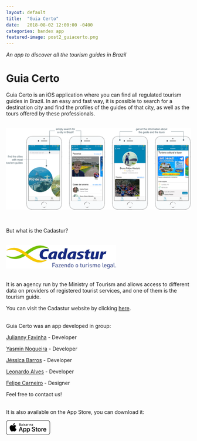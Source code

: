 ```yaml
---
layout: default
title:  "Guia Certo"
date:   2018-08-02 12:00:00 -0400
categories: bandex app
featured-image: post2_guiacerto.png
---
```


_An app to discover all the tourism guides in Brazil_

# Guia Certo


Guia Certo is an iOS application where you can find all regulated tourism guides in Brazil. In an easy and fast way, it is possible to search for a destination city and find the profiles of the guides of that city, as well as the tours offered by these professionals.<br><br>

<img src="https://github.com/julianny-favinha/julianny-favinha.github.io/raw/master/images/guiacerto/screens.png" style="padding: 0;display: block;margin: 0 auto;max-height: 100%;max-width: 100%;"><br><br>

But what is the Cadastur?<br><br>

<img src="https://github.com/julianny-favinha/julianny-favinha.github.io/raw/master/images/guiacerto/cadastur.png" style="width: 300px"><br><br>

It is an agency run by the Ministry of Tourism and allows access to different data on providers of registered tourist services, and one of them is the tourism guide.

You can visit the Cadastur website by clicking <a href="https://cadastur.turismo.gov.br/hotsite/#!/public/capa/entrar">here</a>.<br><br>


Guia Certo was an app developed in group:

<a href="https://www.facebook.com/julianny.favinha">Julianny Favinha</a> - Developer

<a href="https://www.facebook.com/yasminnogueira">Yasmin Nogueira</a> - Developer

<a href="https://www.facebook.com/jessica.jbbarros">Jéssica Barros</a> - Developer

<a href="https://www.facebook.com/leo.alves.3150">Leonardo Alves</a> - Developer

<a href="https://www.facebook.com/felipe.carneiro.94">Felipe Carneiro</a> - Designer

Feel free to contact us!<br><br>


It is also available on the App Store, you can download it:

<a href="https://itunes.apple.com/br/app/guia-certo/id1322027177?mt=8"><img src="https://github.com/julianny-favinha/julianny-favinha.github.io/raw/master/images/download_app_store.png"></a>